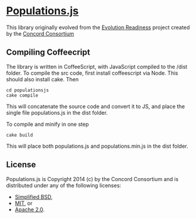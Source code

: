 # [Populations.js](https://github.com/concord-consortium/populations.js)

This library originally evolved from the [Evolution Readiness](http://concord.org/projects/evolution-readiness) project created by
the [Concord Consortium](http://www.concord.org/)

## Compiling Coffeecript

The library is written in CoffeeScript, with JavaScript compiled to the /dist folder. To compile the src
code, first install coffeescript via Node. This should also install cake. Then

    cd populationsjs
    cake compile

This will concatenate the source code and convert it to JS, and place the single file populations.js in the dist folder.

To compile and minify in one step

    cake build

This will place both populations.js and populations.min.js in the dist folder.

## License

Populations.js is Copyright 2014 (c) by the Concord Consortium and is distributed under
any of the following licenses:

- [Simplified BSD](http://www.opensource.org/licenses/BSD-2-Clause),
- [MIT](http://www.opensource.org/licenses/MIT), or
- [Apache 2.0](http://www.opensource.org/licenses/Apache-2.0).